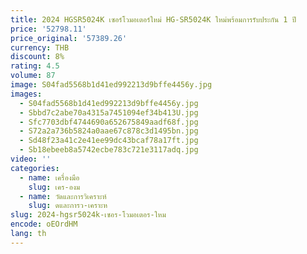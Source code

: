 ```yaml
---
title: 2024 HGSR5024K เซอร์โวมอเตอร์ใหม่ HG-SR5024K ใหม่พร้อมการรับประกัน 1 ปี
price: '52798.11'
price_original: '57389.26'
currency: THB
discount: 8%
rating: 4.5
volume: 87
image: S04fad5568b1d41ed992213d9bffe4456y.jpg
images:
  - S04fad5568b1d41ed992213d9bffe4456y.jpg
  - Sbbd7c2abe70a4315a7451094ef34b413U.jpg
  - Sfc7703dbf4744690a652675849aadf68f.jpg
  - S72a2a736b5824a0aae67c878c3d1495bn.jpg
  - Sd48f23a41c2e41ee99dc43bcaf78a17ft.jpg
  - Sb18ebeeb8a5742ecbe783c721e3117adq.jpg
video: ''
categories:
  - name: เครื่องมือ
    slug: เคร-องม
  - name: วัดและการวิเคราะห์
    slug: ดและการว-เคราะห
slug: 2024-hgsr5024k-เซอร-โวมอเตอร-ใหม
encode: oEOrdHM
lang: th
---
```

  